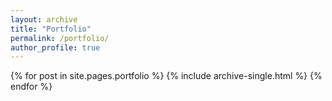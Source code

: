 ```yaml
---
layout: archive
title: "Portfolio"
permalink: /portfolio/
author_profile: true
---
```




{% for post in site.pages.portfolio %}
  {% include archive-single.html %}
{% endfor %}
